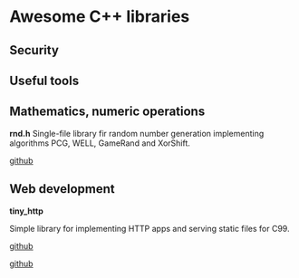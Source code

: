 # Awesome C++ libraries

## Security


## Useful tools


## Mathematics, numeric operations

**rnd.h**
Single-file library fir random number generation implementing algorithms  PCG, WELL, GameRand and XorShift.

[github](https://github.com/mattiasgustavsson/libs/blob/main/rnd.h)


## Web development
**tiny_http**

Simple library for implementing HTTP apps and serving static files for C99.

[github](https://github.com/RaphiaRa/tiny_http)

[github]()
